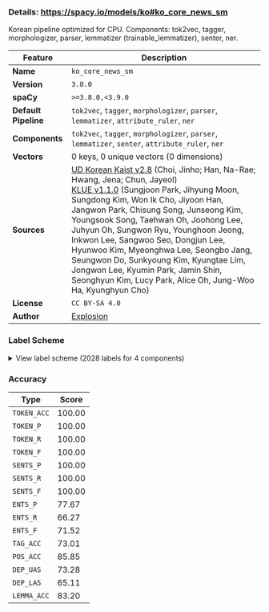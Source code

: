### Details: https://spacy.io/models/ko#ko_core_news_sm

Korean pipeline optimized for CPU. Components: tok2vec, tagger, morphologizer, parser, lemmatizer (trainable_lemmatizer), senter, ner.

| Feature | Description |
| --- | --- |
| **Name** | `ko_core_news_sm` |
| **Version** | `3.8.0` |
| **spaCy** | `>=3.8.0,<3.9.0` |
| **Default Pipeline** | `tok2vec`, `tagger`, `morphologizer`, `parser`, `lemmatizer`, `attribute_ruler`, `ner` |
| **Components** | `tok2vec`, `tagger`, `morphologizer`, `parser`, `lemmatizer`, `senter`, `attribute_ruler`, `ner` |
| **Vectors** | 0 keys, 0 unique vectors (0 dimensions) |
| **Sources** | [UD Korean Kaist v2.8](https://github.com/UniversalDependencies/UD_Korean-Kaist) (Choi, Jinho; Han, Na-Rae; Hwang, Jena; Chun, Jayeol)<br />[KLUE v1.1.0](https://github.com/KLUE-benchmark/KLUE) (Sungjoon Park, Jihyung Moon, Sungdong Kim, Won Ik Cho, Jiyoon Han, Jangwon Park, Chisung Song, Junseong Kim, Youngsook Song, Taehwan Oh, Joohong Lee, Juhyun Oh, Sungwon Ryu, Younghoon Jeong, Inkwon Lee, Sangwoo Seo, Dongjun Lee, Hyunwoo Kim, Myeonghwa Lee, Seongbo Jang, Seungwon Do, Sunkyoung Kim, Kyungtae Lim, Jongwon Lee, Kyumin Park, Jamin Shin, Seonghyun Kim, Lucy Park, Alice Oh, Jung-Woo Ha, Kyunghyun Cho) |
| **License** | `CC BY-SA 4.0` |
| **Author** | [Explosion](https://explosion.ai) |

### Label Scheme

<details>

<summary>View label scheme (2028 labels for 4 components)</summary>

| Component | Labels |
| --- | --- |
| **`tagger`** | `_SP`, `ecs`, `etm`, `f`, `f+f+jcj`, `f+f+jcs`, `f+f+jct`, `f+f+jxt`, `f+jca`, `f+jca+jp+ecc`, `f+jca+jp+ep+ef`, `f+jca+jxc`, `f+jca+jxc+jcm`, `f+jca+jxt`, `f+jcj`, `f+jcm`, `f+jco`, `f+jcs`, `f+jct`, `f+jct+jcm`, `f+jp+ef`, `f+jp+ep+ef`, `f+jp+etm`, `f+jxc`, `f+jxt`, `f+ncn`, `f+ncn+jcm`, `f+ncn+jcs`, `f+ncn+jp+ecc`, `f+ncn+jxt`, `f+ncpa+jcm`, `f+npp+jcs`, `f+nq`, `f+xsn`, `f+xsn+jco`, `f+xsn+jxt`, `ii`, `jca`, `jca+jcm`, `jca+jxc`, `jca+jxt`, `jcc`, `jcj`, `jcm`, `jco`, `jcr`, `jcr+jxc`, `jcs`, `jct`, `jct+jcm`, `jct+jxt`, `jp+ecc`, `jp+ecs`, `jp+ef`, `jp+ef+jcr`, `jp+ef+jcr+jxc`, `jp+ep+ecs`, `jp+ep+ef`, `jp+ep+etm`, `jp+ep+etn`, `jp+etm`, `jp+etn`, `jp+etn+jco`, `jp+etn+jxc`, `jxc`, `jxc+jca`, `jxc+jco`, `jxc+jcs`, `jxt`, `mad`, `mad+jxc`, `mad+jxt`, `mag`, `mag+jca`, `mag+jcm`, `mag+jcs`, `mag+jp+ef+jcr`, `mag+jxc`, `mag+jxc+jxc`, `mag+jxt`, `mag+xsn`, `maj`, `maj+jxc`, `maj+jxt`, `mma`, `mmd`, `nbn`, `nbn+jca`, `nbn+jca+jcj`, `nbn+jca+jcm`, `nbn+jca+jp+ef`, `nbn+jca+jxc`, `nbn+jca+jxt`, `nbn+jcc`, `nbn+jcj`, `nbn+jcm`, `nbn+jco`, `nbn+jcr`, `nbn+jcs`, `nbn+jct`, `nbn+jct+jcm`, `nbn+jct+jxt`, `nbn+jp+ecc`, `nbn+jp+ecs`, `nbn+jp+ecs+jca`, `nbn+jp+ecs+jcm`, `nbn+jp+ecs+jco`, `nbn+jp+ecs+jxc`, `nbn+jp+ecs+jxt`, `nbn+jp+ecx`, `nbn+jp+ef`, `nbn+jp+ef+jca`, `nbn+jp+ef+jco`, `nbn+jp+ef+jcr`, `nbn+jp+ef+jcr+jxc`, `nbn+jp+ef+jcr+jxt`, `nbn+jp+ef+jcs`, `nbn+jp+ef+jxc`, `nbn+jp+ef+jxc+jco`, `nbn+jp+ef+jxf`, `nbn+jp+ef+jxt`, `nbn+jp+ep+ecc`, `nbn+jp+ep+ecs`, `nbn+jp+ep+ecs+jxc`, `nbn+jp+ep+ef`, `nbn+jp+ep+ef+jcr`, `nbn+jp+ep+etm`, `nbn+jp+ep+etn`, `nbn+jp+ep+etn+jco`, `nbn+jp+ep+etn+jcs`, `nbn+jp+etm`, `nbn+jp+etn`, `nbn+jp+etn+jca`, `nbn+jp+etn+jca+jxt`, `nbn+jp+etn+jco`, `nbn+jp+etn+jcs`, `nbn+jp+etn+jxc`, `nbn+jp+etn+jxt`, `nbn+jxc`, `nbn+jxc+jca`, `nbn+jxc+jca+jxc`, `nbn+jxc+jca+jxt`, `nbn+jxc+jcc`, `nbn+jxc+jcm`, `nbn+jxc+jco`, `nbn+jxc+jcs`, `nbn+jxc+jp+ef`, `nbn+jxc+jxc`, `nbn+jxc+jxt`, `nbn+jxt`, `nbn+nbn`, `nbn+nbn+jp+ef`, `nbn+xsm+ecs`, `nbn+xsm+ef`, `nbn+xsm+ep+ef`, `nbn+xsm+ep+ef+jcr`, `nbn+xsm+etm`, `nbn+xsn`, `nbn+xsn+jca`, `nbn+xsn+jca+jp+ef+jcr`, `nbn+xsn+jca+jxc`, `nbn+xsn+jca+jxt`, `nbn+xsn+jcm`, `nbn+xsn+jco`, `nbn+xsn+jcs`, `nbn+xsn+jct`, `nbn+xsn+jp+ecc`, `nbn+xsn+jp+ecs`, `nbn+xsn+jp+ef`, `nbn+xsn+jp+ef+jcr`, `nbn+xsn+jp+ep+ef`, `nbn+xsn+jxc`, `nbn+xsn+jxt`, `nbn+xsv+etm`, `nbu`, `nbu+jca`, `nbu+jca+jxc`, `nbu+jca+jxt`, `nbu+jcc`, `nbu+jcc+jxc`, `nbu+jcj`, `nbu+jcm`, `nbu+jco`, `nbu+jcs`, `nbu+jct`, `nbu+jct+jxc`, `nbu+jp+ecc`, `nbu+jp+ecs`, `nbu+jp+ef`, `nbu+jp+ef+jcr`, `nbu+jp+ef+jxc`, `nbu+jp+ep+ecc`, `nbu+jp+ep+ecs`, `nbu+jp+ep+ef`, `nbu+jp+ep+ef+jcr`, `nbu+jp+ep+etm`, `nbu+jp+ep+etn+jco`, `nbu+jp+etm`, `nbu+jxc`, `nbu+jxc+jca`, `nbu+jxc+jcs`, `nbu+jxc+jp+ef`, `nbu+jxc+jp+ep+ef`, `nbu+jxc+jxt`, `nbu+jxt`, `nbu+ncn`, `nbu+ncn+jca`, `nbu+ncn+jcm`, `nbu+xsn`, `nbu+xsn+jca`, `nbu+xsn+jca+jxc`, `nbu+xsn+jca+jxt`, `nbu+xsn+jcm`, `nbu+xsn+jco`, `nbu+xsn+jcs`, `nbu+xsn+jp+ecs`, `nbu+xsn+jp+ep+ef`, `nbu+xsn+jxc`, `nbu+xsn+jxc+jxt`, `nbu+xsn+jxt`, `nbu+xsv+ecc`, `nbu+xsv+etm`, `ncn`, `ncn+f+ncpa+jco`, `ncn+jca`, `ncn+jca+jca`, `ncn+jca+jcc`, `ncn+jca+jcj`, `ncn+jca+jcm`, `ncn+jca+jcs`, `ncn+jca+jct`, `ncn+jca+jp+ecc`, `ncn+jca+jp+ecs`, `ncn+jca+jp+ef`, `ncn+jca+jp+ep+ef`, `ncn+jca+jp+etm`, `ncn+jca+jp+etn+jxt`, `ncn+jca+jxc`, `ncn+jca+jxc+jcc`, `ncn+jca+jxc+jcm`, `ncn+jca+jxc+jxc`, `ncn+jca+jxc+jxt`, `ncn+jca+jxt`, `ncn+jcc`, `ncn+jcc+jxc`, `ncn+jcj`, `ncn+jcj+jxt`, `ncn+jcm`, `ncn+jco`, `ncn+jcr`, `ncn+jcr+jxc`, `ncn+jcs`, `ncn+jcs+jxt`, `ncn+jct`, `ncn+jct+jcm`, `ncn+jct+jxc`, `ncn+jct+jxt`, `ncn+jcv`, `ncn+jp+ecc`, `ncn+jp+ecc+jct`, `ncn+jp+ecc+jxc`, `ncn+jp+ecs`, `ncn+jp+ecs+jcm`, `ncn+jp+ecs+jco`, `ncn+jp+ecs+jxc`, `ncn+jp+ecs+jxt`, `ncn+jp+ecx`, `ncn+jp+ef`, `ncn+jp+ef+jca`, `ncn+jp+ef+jcm`, `ncn+jp+ef+jco`, `ncn+jp+ef+jcr`, `ncn+jp+ef+jcr+jxc`, `ncn+jp+ef+jcr+jxt`, `ncn+jp+ef+jp+etm`, `ncn+jp+ef+jxc`, `ncn+jp+ef+jxf`, `ncn+jp+ef+jxt`, `ncn+jp+ep+ecc`, `ncn+jp+ep+ecs`, `ncn+jp+ep+ecs+jxc`, `ncn+jp+ep+ecx`, `ncn+jp+ep+ef`, `ncn+jp+ep+ef+jcr`, `ncn+jp+ep+ef+jcr+jxc`, `ncn+jp+ep+ef+jxc`, `ncn+jp+ep+ef+jxf`, `ncn+jp+ep+ef+jxt`, `ncn+jp+ep+ep+etm`, `ncn+jp+ep+etm`, `ncn+jp+ep+etn`, `ncn+jp+ep+etn+jca`, `ncn+jp+ep+etn+jca+jxc`, `ncn+jp+ep+etn+jco`, `ncn+jp+ep+etn+jcs`, `ncn+jp+ep+etn+jxt`, `ncn+jp+etm`, `ncn+jp+etn`, `ncn+jp+etn+jca`, `ncn+jp+etn+jca+jxc`, `ncn+jp+etn+jca+jxt`, `ncn+jp+etn+jco`, `ncn+jp+etn+jcs`, `ncn+jp+etn+jct`, `ncn+jp+etn+jxc`, `ncn+jp+etn+jxt`, `ncn+jxc`, `ncn+jxc+jca`, `ncn+jxc+jca+jxc`, `ncn+jxc+jca+jxt`, `ncn+jxc+jcc`, `ncn+jxc+jcm`, `ncn+jxc+jco`, `ncn+jxc+jcs`, `ncn+jxc+jct+jxt`, `ncn+jxc+jp+ef`, `ncn+jxc+jp+ef+jcr`, `ncn+jxc+jp+ep+ecs`, `ncn+jxc+jp+ep+ef`, `ncn+jxc+jp+etm`, `ncn+jxc+jxc`, `ncn+jxc+jxt`, `ncn+jxt`, `ncn+jxt+jcm`, `ncn+jxt+jxc`, `ncn+nbn`, `ncn+nbn+jca`, `ncn+nbn+jcm`, `ncn+nbn+jcs`, `ncn+nbn+jp+ecc`, `ncn+nbn+jp+ep+ef`, `ncn+nbn+jxc`, `ncn+nbn+jxt`, `ncn+nbu`, `ncn+nbu+jca`, `ncn+nbu+jcm`, `ncn+nbu+jco`, `ncn+nbu+jp+ef`, `ncn+nbu+jxc`, `ncn+nbu+ncn`, `ncn+ncn`, `ncn+ncn+jca`, `ncn+ncn+jca+jcc`, `ncn+ncn+jca+jcm`, `ncn+ncn+jca+jxc`, `ncn+ncn+jca+jxc+jcm`, `ncn+ncn+jca+jxc+jxc`, `ncn+ncn+jca+jxt`, `ncn+ncn+jcc`, `ncn+ncn+jcj`, `ncn+ncn+jcm`, `ncn+ncn+jco`, `ncn+ncn+jcr`, `ncn+ncn+jcs`, `ncn+ncn+jct`, `ncn+ncn+jct+jcm`, `ncn+ncn+jct+jxc`, `ncn+ncn+jct+jxt`, `ncn+ncn+jp+ecc`, `ncn+ncn+jp+ecs`, `ncn+ncn+jp+ef`, `ncn+ncn+jp+ef+jcm`, `ncn+ncn+jp+ef+jcr`, `ncn+ncn+jp+ef+jcs`, `ncn+ncn+jp+ep+ecc`, `ncn+ncn+jp+ep+ecs`, `ncn+ncn+jp+ep+ef`, `ncn+ncn+jp+ep+ef+jcr`, `ncn+ncn+jp+ep+ep+etm`, `ncn+ncn+jp+ep+etm`, `ncn+ncn+jp+ep+etn`, `ncn+ncn+jp+etm`, `ncn+ncn+jp+etn`, `ncn+ncn+jp+etn+jca`, `ncn+ncn+jp+etn+jco`, `ncn+ncn+jp+etn+jxc`, `ncn+ncn+jxc`, `ncn+ncn+jxc+jca`, `ncn+ncn+jxc+jcc`, `ncn+ncn+jxc+jcm`, `ncn+ncn+jxc+jco`, `ncn+ncn+jxc+jcs`, `ncn+ncn+jxc+jxc`, `ncn+ncn+jxt`, `ncn+ncn+nbn`, `ncn+ncn+ncn`, `ncn+ncn+ncn+jca`, `ncn+ncn+ncn+jca+jcm`, `ncn+ncn+ncn+jca+jxt`, `ncn+ncn+ncn+jcj`, `ncn+ncn+ncn+jcm`, `ncn+ncn+ncn+jco`, `ncn+ncn+ncn+jcs`, `ncn+ncn+ncn+jct+jxt`, `ncn+ncn+ncn+jp+etn+jxc`, `ncn+ncn+ncn+jxt`, `ncn+ncn+ncn+ncn+jca`, `ncn+ncn+ncn+ncn+jca+jxt`, `ncn+ncn+ncn+ncn+jco`, `ncn+ncn+ncn+xsn+jp+etm`, `ncn+ncn+ncpa`, `ncn+ncn+ncpa+jca`, `ncn+ncn+ncpa+jcm`, `ncn+ncn+ncpa+jco`, `ncn+ncn+ncpa+jcs`, `ncn+ncn+ncpa+jxc`, `ncn+ncn+ncpa+jxt`, `ncn+ncn+ncpa+ncn`, `ncn+ncn+ncpa+ncn+jca`, `ncn+ncn+ncpa+ncn+jcj`, `ncn+ncn+ncpa+ncn+jcm`, `ncn+ncn+ncpa+ncn+jxt`, `ncn+ncn+xsn`, `ncn+ncn+xsn+jca`, `ncn+ncn+xsn+jca+jxt`, `ncn+ncn+xsn+jcj`, `ncn+ncn+xsn+jcm`, `ncn+ncn+xsn+jco`, `ncn+ncn+xsn+jcs`, `ncn+ncn+xsn+jct`, `ncn+ncn+xsn+jp+ecs`, `ncn+ncn+xsn+jp+ep+ef`, `ncn+ncn+xsn+jp+etm`, `ncn+ncn+xsn+jxc`, `ncn+ncn+xsn+jxc+jcs`, `ncn+ncn+xsn+jxt`, `ncn+ncn+xsv+ecc`, `ncn+ncn+xsv+etm`, `ncn+ncpa`, `ncn+ncpa+jca`, `ncn+ncpa+jca+jcm`, `ncn+ncpa+jca+jxc`, `ncn+ncpa+jca+jxt`, `ncn+ncpa+jcc`, `ncn+ncpa+jcj`, `ncn+ncpa+jcm`, `ncn+ncpa+jco`, `ncn+ncpa+jcr`, `ncn+ncpa+jcs`, `ncn+ncpa+jct`, `ncn+ncpa+jct+jcm`, `ncn+ncpa+jct+jxt`, `ncn+ncpa+jp+ecc`, `ncn+ncpa+jp+ecc+jxc`, `ncn+ncpa+jp+ecs`, `ncn+ncpa+jp+ecs+jxc`, `ncn+ncpa+jp+ef`, `ncn+ncpa+jp+ef+jcr`, `ncn+ncpa+jp+ef+jcr+jxc`, `ncn+ncpa+jp+ep+ef`, `ncn+ncpa+jp+ep+etm`, `ncn+ncpa+jp+ep+etn`, `ncn+ncpa+jp+etm`, `ncn+ncpa+jxc`, `ncn+ncpa+jxc+jca+jxc`, `ncn+ncpa+jxc+jco`, `ncn+ncpa+jxc+jcs`, `ncn+ncpa+jxt`, `ncn+ncpa+nbn+jcs`, `ncn+ncpa+ncn`, `ncn+ncpa+ncn+jca`, `ncn+ncpa+ncn+jca+jcm`, `ncn+ncpa+ncn+jca+jxc`, `ncn+ncpa+ncn+jca+jxt`, `ncn+ncpa+ncn+jcj`, `ncn+ncpa+ncn+jcm`, `ncn+ncpa+ncn+jco`, `ncn+ncpa+ncn+jcs`, `ncn+ncpa+ncn+jct`, `ncn+ncpa+ncn+jct+jcm`, `ncn+ncpa+ncn+jp+ef+jcr`, `ncn+ncpa+ncn+jp+ep+etm`, `ncn+ncpa+ncn+jxc`, `ncn+ncpa+ncn+jxt`, `ncn+ncpa+ncn+xsn+jcm`, `ncn+ncpa+ncn+xsn+jxt`, `ncn+ncpa+ncpa`, `ncn+ncpa+ncpa+jca`, `ncn+ncpa+ncpa+jcj`, `ncn+ncpa+ncpa+jcm`, `ncn+ncpa+ncpa+jco`, `ncn+ncpa+ncpa+jcs`, `ncn+ncpa+ncpa+jp+ep+ef`, `ncn+ncpa+ncpa+jxt`, `ncn+ncpa+ncpa+ncn`, `ncn+ncpa+xsn`, `ncn+ncpa+xsn+jcm`, `ncn+ncpa+xsn+jco`, `ncn+ncpa+xsn+jcs`, `ncn+ncpa+xsn+jp+ecc`, `ncn+ncpa+xsn+jp+etm`, `ncn+ncpa+xsn+jxt`, `ncn+ncpa+xsv+ecc`, `ncn+ncpa+xsv+ecs`, `ncn+ncpa+xsv+ecx`, `ncn+ncpa+xsv+ecx+px+etm`, `ncn+ncpa+xsv+ef`, `ncn+ncpa+xsv+ef+jcm`, `ncn+ncpa+xsv+ef+jcr`, `ncn+ncpa+xsv+etm`, _(truncated: full list in pipeline meta)_ |
| **`morphologizer`** | `POS=CCONJ`, `POS=ADV`, `POS=SCONJ`, `POS=DET`, `POS=NOUN`, `POS=VERB`, `POS=ADJ`, `POS=PUNCT`, `POS=SPACE`, `POS=AUX`, `POS=PRON`, `POS=PROPN`, `POS=NUM`, `POS=INTJ`, `POS=PART`, `POS=X`, `POS=ADP`, `POS=SYM` |
| **`parser`** | `ROOT`, `acl`, `advcl`, `advmod`, `amod`, `appos`, `aux`, `case`, `cc`, `ccomp`, `compound`, `conj`, `cop`, `csubj`, `dep`, `det`, `dislocated`, `fixed`, `flat`, `iobj`, `mark`, `nmod`, `nsubj`, `nummod`, `obj`, `obl`, `punct`, `xcomp` |
| **`ner`** | `DT`, `LC`, `OG`, `PS`, `QT`, `TI` |

</details>

### Accuracy

| Type | Score |
| --- | --- |
| `TOKEN_ACC` | 100.00 |
| `TOKEN_P` | 100.00 |
| `TOKEN_R` | 100.00 |
| `TOKEN_F` | 100.00 |
| `SENTS_P` | 100.00 |
| `SENTS_R` | 100.00 |
| `SENTS_F` | 100.00 |
| `ENTS_P` | 77.67 |
| `ENTS_R` | 66.27 |
| `ENTS_F` | 71.52 |
| `TAG_ACC` | 73.01 |
| `POS_ACC` | 85.85 |
| `DEP_UAS` | 73.28 |
| `DEP_LAS` | 65.11 |
| `LEMMA_ACC` | 83.20 |